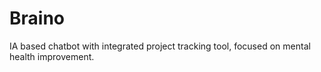 # Braino
IA based chatbot with integrated project tracking tool, focused on mental health improvement.

